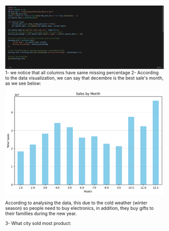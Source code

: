 ![img1](./IMG1.png)
1- we notice that all columns have same missing percentage
2- According to the data visualization, we can say that decembre is the best sale's month, as we see below:

![img1](./img2.png)

According to analysing the data, this due to the cold weather (winter season) so people need to buy electronics, in addition, they buy gifts to their famillies during the new year.

3- What city sold most product:
